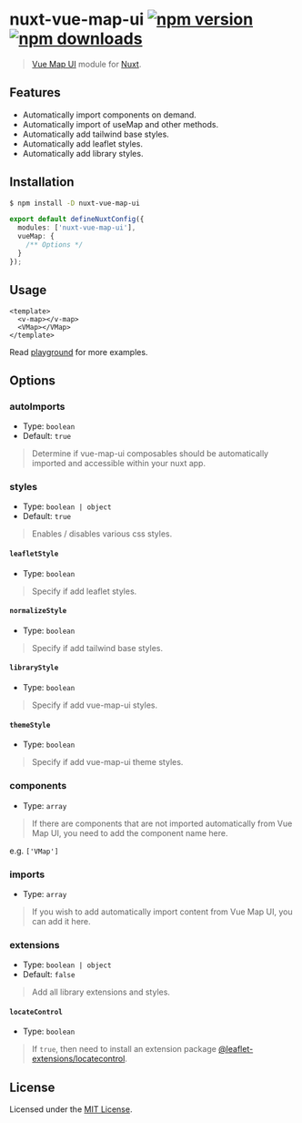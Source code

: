 # nuxt-vue-map-ui [![npm version](https://img.shields.io/npm/v/nuxt-vue-map-ui.svg)](https://npmjs.org/package/nuxt-vue-map-ui) [![npm downloads](https://img.shields.io/npm/dm/nuxt-vue-map-ui.svg)](https://npmjs.org/package/nuxt-vue-map-ui)

> [Vue Map UI](https://github.com/nikolaynau/vue-map-ui) module for [Nuxt](https://nuxt.com).

## Features

- Automatically import components on demand.
- Automatically import of useMap and other methods.
- Automatically add tailwind base styles.
- Automatically add leaflet styles.
- Automatically add library styles.

## Installation

```bash
$ npm install -D nuxt-vue-map-ui
```

```ts
export default defineNuxtConfig({
  modules: ['nuxt-vue-map-ui'],
  vueMap: {
    /** Options */
  }
});
```

## Usage

```vue
<template>
  <v-map></v-map>
  <VMap></VMap>
</template>
```

Read [playground](./playground/app.vue) for more examples.

## Options

### autoImports

- Type: `boolean`
- Default: `true`

> Determine if vue-map-ui composables should be automatically imported and accessible within your nuxt app.

### styles

- Type: `boolean | object`
- Default: `true`

> Enables / disables various css styles.

#### `leafletStyle`

- Type: `boolean`

> Specify if add leaflet styles.

#### `normalizeStyle`

- Type: `boolean`

> Specify if add tailwind base styles.

#### `libraryStyle`

- Type: `boolean`

> Specify if add vue-map-ui styles.

#### `themeStyle`

- Type: `boolean`

> Specify if add vue-map-ui theme styles.

### components

- Type: `array`

> If there are components that are not imported automatically from Vue Map UI, you need to add the component name here.

e.g. `['VMap']`

### imports

- Type: `array`

> If you wish to add automatically import content from Vue Map UI, you can add it here.

### extensions

- Type: `boolean | object`
- Default: `false`

> Add all library extensions and styles.

#### `locateControl`

- Type: `boolean`

> If `true`, then need to install an extension package [@leaflet-extensions/locatecontrol](https://github.com/nikolaynau/leaflet-extensions/tree/master/packages/leaflet-locatecontrol).

## License

Licensed under the [MIT License](./LICENSE).
